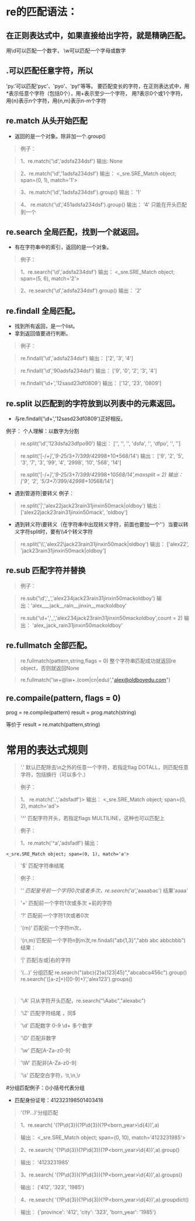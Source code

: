 
# re的匹配语法：


## 在正则表达式中，如果直接给出字符，就是精确匹配。
用\d可以匹配一个数字，
\w可以匹配一个字母或数字

## .可以匹配任意字符，所以
'py.'可以匹配'pyc'、'pyo'、'py!'等等。
要匹配变长的字符，在正则表达式中，用*表示任意个字符（包括0个），用+表示至少一个字符，
用?表示0个或1个字符，用{n}表示n个字符，用{n,m}表示n-m个字符
## re.match 从头开始匹配
* 返回的是一个对象。除非加一个.group()
> 例子：

> 1、re.match('\d','adsfa234dsf') 输出:
	None

> 2、re.match('\d','1adsfa234dsf') 输出：
	<_sre.SRE_Match object; span=(0, 1), match='1'>

> 3、re.match('\d','1adsfa234dsf').group()
> 输出：
	'1'

> 4、 re.match('\d','451adsfa234dsf').group()
> 输出：
    '4'  只能在开头匹配到一个

## re.search 全局匹配，找到一个就返回。
* 有在字符串中的索引，返回的是一个对象。
> 例子：

> 1、re.search('\d','adsfa234dsf')
> 输出：
	<_sre.SRE_Match object; span=(5, 6), match='2'>

> 2、re.search('\d','adsfa234dsf').group()
> 输出：
	'2'

## re.findall 全局匹配。
* 找到所有返回，是一个list。
* 拿到返回值要进行判断。

> 例子：

> re.findall('\d','adsfa234dsf')
> 输出：
	['2', '3', '4']

> re.findall('\d','90adsfa234dsf')
> 输出：
	['9', '0', '2', '3', '4']

> re.findall('\d+','12sasd23df0809')
> 输出：
	['12', '23', '0809']

## re.split 以匹配到的字符放到以列表中的元素返回。
* 与re.findall('\d+','12sasd23df0809')正好相反。

例子：
个人理解：以数字为分割
> re.split('\d','123dsfa23dfpo90')
> 输出：
	['', '', '', 'dsfa', '', 'dfpo', '', '']

> re.split('[-/*\+]','9-2*5/3+7/3*99/4*2998+10*568/14')
> 输出：
	['9', '2', '5', '3', '7', '3', '99', '4', '2998', '10', '568', '14']
 
> re.split('[-/*\+]','9-2*5/3+7/3*99/4*2998+10*568/14',maxsplit = 2)
> 输出：
	['9', '2', '5/3+7/3*99/4*2998+10*568/14']

* 遇到管道符|要转义
例子：
> re.split('\|','alex22jack23rain31jinxin50mack|oldboy')
>输出：
	['alex22jack23rain31jinxin50mack', 'oldboy']

* 遇到转义符\要转义（在字符串中出现转义字符，前面也要加一个'\'）当要以转义字符split时，要有\\\\4个转义字符

> re.split('\\\\','alex22\\jack23rain31jinxin50mack|oldboy')
> 输出：
	['alex22', 'jack23rain31jinxin50mack|oldboy']


##  re.sub 匹配字符并替换

>例子：

> re.sub('\d','_','alex234jack23rain31jinxin50mackoldboy')
> 输出：'alex___jack__rain__jinxin__mackoldboy'

> re.sub('\d+','_','alex234jack23rain31jinxin50mackoldboy',count = 2)
> 输出：
	'alex_jack_rain31jinxin50mackoldboy'

## re.fullmatch 全部匹配。
 
> re.fullmatch(pattern,string,flags = 0)
整个字符串匹配成功就返回re object，否则就返回None

> re.fullmatch('\w+@\w+\.(com|cn|edu)',"alex@oldboyedu.com")

## re.compaile(pattern, flags = 0)

prog = re.compile(pattern)
result = prog.match(string)

等价于
result = re.match(pattern,string)

# 常用的表达式规则

> '.' 默认匹配除去\n之外的任意一个字符，若指定flag DOTALL，则匹配任意字符，包括换行（可以多个.）

> 例子：

>1、 re.match('..','adsfadf')> 输出：
	<_sre.SRE_Match object; span=(0, 2), match='ad'>

> '^' 匹配字符开头，若指定flags MULTILINE，这种也可以匹配上

> 例子：

>1、re.match('^a','adsfadf') 输出：

	<_sre.SRE_Match object; span=(0, 1), match='a'>

> '$' 匹配字符串结尾

> 例子：


   
>'*' 匹配星号前一个字符0次或者多次，re.search('a*','aaaabac') 结果'aaaa'

> '+' 匹配前一个字符1次或多次 +前的字符
     
> ‘?’ 匹配前一个字符1次或者0次


> ‘{m}’ 匹配前一个字符m次，

> ‘{n,m}’匹配前一个字符n到m次,re.findall("ab{1,3}","abb abc abbcbbb") 结果：
     
>‘|’ 匹配|左或|右的字符
    


>‘(...)’ 分组匹配 re.search("(abc){2}a(123|45)","abcabca456c").group()     re.search('([a-z]+)([0-9]+)','alex123').groups()


#


> '\A' 只从字符开头匹配，re.search("\Aabc","alexabc")
 
> '\Z' 匹配字符结尾 ，同$

> '\d' 匹配数字 0-9  \d+ 多个数字
 
> '\D' 匹配非数字
 
> '\w' 匹配[A-Za-z0-9]
 
> '\W' 匹配非[A-Za-z0-9]
 
> '\s' 匹配空白字符，\t,\n,\r


#分组匹配例子：()小括号代表分组
* 匹配身份证号：412323198501403418
 
> '(?P<name>...)'分组匹配 

>1、re.search( '(?P<province>\d{3})(?P<city>\d{3})(?P<born_year>\d{4})',a)

>输出：
	<_sre.SRE_Match object; span=(0, 10), match='4123231985'>

>2、re.search( '(?P<province>\d{3})(?P<city>\d{3})(?P<born_year>\d{4})',a).group()

>输出：
	'4123231985'

> 3、re.search( '(?P<province>\d{3})(?P<city>\d{3})(?P<born_year>\d{4})',a).groups()

> 输出：
	('412', '323', '1985')

> 4、re.search( '(?P<province>\d{3})(?P<city>\d{3})(?P<born_year>\d{4})',a).groupdict()

> 输出： 
	{'province': '412', 'city': '323', 'born_year': '1985'}
